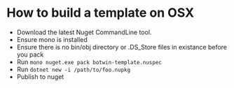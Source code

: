 # How to build a template on OSX

 - Download the latest Nuget CommandLine tool.
 - Ensure mono is installed
 - Ensure there is no bin/obj directory or .DS_Store files in existance before you pack
 - Run `mono nuget.exe pack botwin-template.nuspec`
 - Run `dotnet new -i /path/to/foo.nupkg`
 - Publish to nuget
